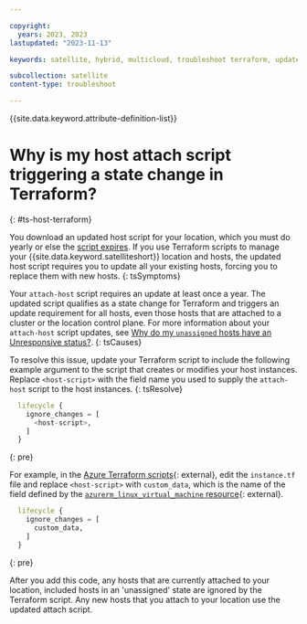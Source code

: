 ```yaml
---

copyright:
  years: 2023, 2023
lastupdated: "2023-11-13"

keywords: satellite, hybrid, multicloud, troubleshoot terraform, update hosts

subcollection: satellite
content-type: troubleshoot

---
```


{{site.data.keyword.attribute-definition-list}}



# Why is my host attach script triggering a state change in Terraform?
{: #ts-host-terraform}

You download an updated host script for your location, which you must do yearly or else the [script expires](/docs/satellite?topic=satellite-ts-host-unassigned-unknown). If you use Terraform scripts to manage your {{site.data.keyword.satelliteshort}} location and hosts, the updated host script requires you to update all your existing hosts, forcing you to replace them with new hosts.
{: tsSymptoms}


Your `attach-host` script requires an update at least once a year. The updated script qualifies as a state change for Terraform and triggers an update requirement for all hosts, even those hosts that are attached to a cluster or the location control plane. For more information about your `attach-host` script updates, see [Why do my `unassigned` hosts have an Unresponsive status?](/docs/satellite?topic=satellite-ts-host-unassigned-unknown).
{: tsCauses}


To resolve this issue, update your Terraform script to include the following example argument to the script that creates or modifies your host instances. Replace `<host-script>` with the field name you used to supply the `attach-host` script to the host instances.
{: tsResolve}

```terraform
  lifecycle {
    ignore_changes = [
      <host-script>,
    ]
  }
```
{: pre}

For example, in the [Azure Terraform scripts](https://github.com/terraform-ibm-modules/terraform-ibm-satellite/tree/main/examples/satellite-azure){: external}, edit the `instance.tf` file and replace `<host-script>` with `custom_data`, which is the name of the field defined by the [`azurerm_linux_virtual_machine` resource](https://registry.terraform.io/providers/hashicorp/azurerm/latest/docs/resources/linux_virtual_machine#custom_data){: external}.

```terraform
  lifecycle {
    ignore_changes = [
      custom_data,
    ]
  }
```
{: pre}

After you add this code, any hosts that are currently attached to your location, included hosts in an 'unassigned' state are ignored by the Terraform script. Any new hosts that you attach to your location use the updated attach script.



